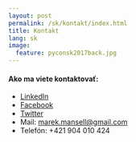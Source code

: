 ```yaml
---
layout: post
permalink: /sk/kontakt/index.html
title: Kontakt
lang: sk
image:
  feature: pyconsk2017back.jpg
---
```



#### Ako ma viete kontaktovať:

* [LinkedIn](https://www.linkedin.com/in/marekmansell)
* [Facebook](http://facebook.com/marekmansell)
* [Twitter](http://twitter.com/marekmansell)
* Mail: marek.mansell@gmail.com
* Telefón: +421 904 010 424